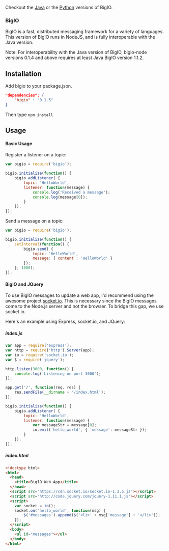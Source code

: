 Checkout the [Java](https://github.com/Archarithms/bigio) or the [Python](https://github.com/Archarithms/bigio-python) versions of BigIO.

### BigIO

BigIO is a fast, distributed messaging framework for a variety of languages. 
This version of BigIO runs in NodeJS, and is fully interoperable with the
Java version.

Note: For interoperability with the Java version of BigIO, bigio-node versions 
0.1.4 and above requires at least Java BigIO version 1.1.2.

## Installation
Add bigio to your package.json.

```json
"dependencies": {
    "bigio" : "0.1.5"
}
```

Then type ```npm install```

## Usage

#### Basic Usage

Register a listener on a topic:

```javascript
var bigio = require('bigio');

bigio.initialize(function() {
    bigio.addListener( {
        topic: 'HelloWorld',
        listener: function(message) {
            console.log('Received a message');
            console.log(message[0]);
        }
    });
});
```

Send a message on a topic:

```javascript
var bigio = require('bigio');

bigio.initialize(function() {
    setInterval(function() {
        bigio.send( {
            topic: 'HelloWorld',
            message: { content : 'HelloWorld' }
        });
    }, 1000);
});
```

#### BigIO and JQuery

To use BigIO messages to update a web app, I'd recommend using the awesome project [socket.io](http://socket.io).
This is necessary since the BigIO messages come to the Node.js server and not the browser. To bridge this
gap, we use socket.io.

Here's an example using Express, socket.io, and JQuery:

##### index.js
```javascript
var app = require('express');
var http = require('http').Server(app);
var io = require('socket.io');
var $ = require('jquery');

http.listen(3000, function() {
    console.log('Listening on port 3000');
});

app.get('/', function(req, res) {
    res.sendFile(__dirname + '/index.html');
});

bigio.initialize(function() {
    bigio.addListener( {
        topic: 'HelloWorld',
        listener: function(message) {
            var messageStr = message[0];
            io.emit('hello_world', { 'message': messageStr });
        }
    });
});
```

##### index.html
```html
<!doctype html>
<html>
  <head>
    <title>BigIO Web App</title>
  </head>
  <script src="https://cdn.socket.io/socket.io-1.3.5.js"></script>
  <script src="http://code.jquery.com/jquery-1.11.1.js"></script>
  <script>
    var socket = io();
    socket.on('hello_world', function(msg) {
        $('#messages').append($('<li>' + msg['message'] + '</li>'));
    });
  </script>
  <body>
    <ul id="messages"></ul>
  </body>
</html>
```
